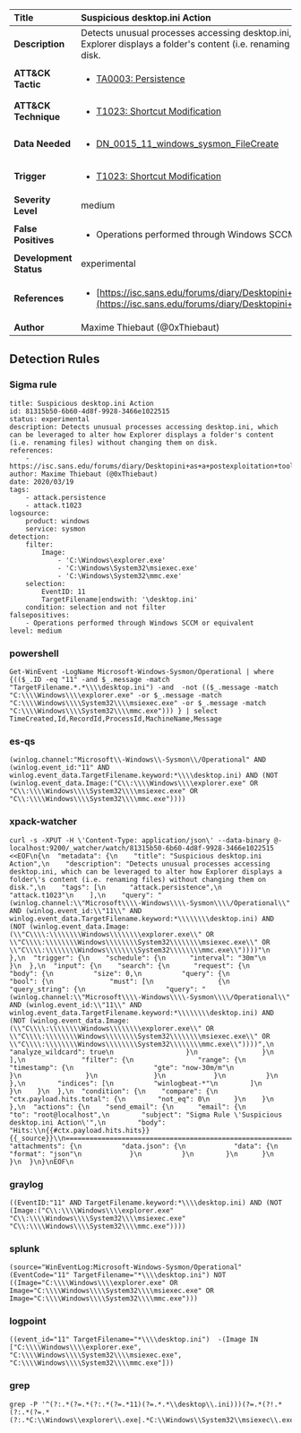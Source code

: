 | Title                    | Suspicious desktop.ini Action       |
|:-------------------------|:------------------|
| **Description**          | Detects unusual processes accessing desktop.ini, which can be leveraged to alter how Explorer displays a folder's content (i.e. renaming files) without changing them on disk. |
| **ATT&amp;CK Tactic**    |  <ul><li>[TA0003: Persistence](https://attack.mitre.org/tactics/TA0003)</li></ul>  |
| **ATT&amp;CK Technique** | <ul><li>[T1023: Shortcut Modification](https://attack.mitre.org/techniques/T1023)</li></ul>  |
| **Data Needed**          | <ul><li>[DN_0015_11_windows_sysmon_FileCreate](../Data_Needed/DN_0015_11_windows_sysmon_FileCreate.md)</li></ul>  |
| **Trigger**              | <ul><li>[T1023: Shortcut Modification](../Triggers/T1023.md)</li></ul>  |
| **Severity Level**       | medium |
| **False Positives**      | <ul><li>Operations performed through Windows SCCM or equivalent</li></ul>  |
| **Development Status**   | experimental |
| **References**           | <ul><li>[https://isc.sans.edu/forums/diary/Desktopini+as+a+postexploitation+tool/25912/](https://isc.sans.edu/forums/diary/Desktopini+as+a+postexploitation+tool/25912/)</li></ul>  |
| **Author**               | Maxime Thiebaut (@0xThiebaut) |


## Detection Rules

### Sigma rule

```
title: Suspicious desktop.ini Action
id: 81315b50-6b60-4d8f-9928-3466e1022515
status: experimental
description: Detects unusual processes accessing desktop.ini, which can be leveraged to alter how Explorer displays a folder's content (i.e. renaming files) without changing them on disk.
references:
    - https://isc.sans.edu/forums/diary/Desktopini+as+a+postexploitation+tool/25912/
author: Maxime Thiebaut (@0xThiebaut)
date: 2020/03/19
tags:
    - attack.persistence
    - attack.t1023
logsource:
    product: windows
    service: sysmon
detection:
    filter:
        Image:
            - 'C:\Windows\explorer.exe'
            - 'C:\Windows\System32\msiexec.exe'
            - 'C:\Windows\System32\mmc.exe'
    selection:
        EventID: 11
        TargetFilename|endswith: '\desktop.ini'
    condition: selection and not filter
falsepositives:
    - Operations performed through Windows SCCM or equivalent
level: medium

```





### powershell
    
```
Get-WinEvent -LogName Microsoft-Windows-Sysmon/Operational | where {(($_.ID -eq "11" -and $_.message -match "TargetFilename.*.*\\\\desktop.ini") -and  -not (($_.message -match "C:\\\\Windows\\\\explorer.exe" -or $_.message -match "C:\\\\Windows\\\\System32\\\\msiexec.exe" -or $_.message -match "C:\\\\Windows\\\\System32\\\\mmc.exe"))) } | select TimeCreated,Id,RecordId,ProcessId,MachineName,Message
```


### es-qs
    
```
(winlog.channel:"Microsoft\\-Windows\\-Sysmon\\/Operational" AND (winlog.event_id:"11" AND winlog.event_data.TargetFilename.keyword:*\\\\desktop.ini) AND (NOT (winlog.event_data.Image:("C\\:\\\\Windows\\\\explorer.exe" OR "C\\:\\\\Windows\\\\System32\\\\msiexec.exe" OR "C\\:\\\\Windows\\\\System32\\\\mmc.exe"))))
```


### xpack-watcher
    
```
curl -s -XPUT -H \'Content-Type: application/json\' --data-binary @- localhost:9200/_watcher/watch/81315b50-6b60-4d8f-9928-3466e1022515 <<EOF\n{\n  "metadata": {\n    "title": "Suspicious desktop.ini Action",\n    "description": "Detects unusual processes accessing desktop.ini, which can be leveraged to alter how Explorer displays a folder\'s content (i.e. renaming files) without changing them on disk.",\n    "tags": [\n      "attack.persistence",\n      "attack.t1023"\n    ],\n    "query": "(winlog.channel:\\"Microsoft\\\\-Windows\\\\-Sysmon\\\\/Operational\\" AND (winlog.event_id:\\"11\\" AND winlog.event_data.TargetFilename.keyword:*\\\\\\\\desktop.ini) AND (NOT (winlog.event_data.Image:(\\"C\\\\:\\\\\\\\Windows\\\\\\\\explorer.exe\\" OR \\"C\\\\:\\\\\\\\Windows\\\\\\\\System32\\\\\\\\msiexec.exe\\" OR \\"C\\\\:\\\\\\\\Windows\\\\\\\\System32\\\\\\\\mmc.exe\\"))))"\n  },\n  "trigger": {\n    "schedule": {\n      "interval": "30m"\n    }\n  },\n  "input": {\n    "search": {\n      "request": {\n        "body": {\n          "size": 0,\n          "query": {\n            "bool": {\n              "must": [\n                {\n                  "query_string": {\n                    "query": "(winlog.channel:\\"Microsoft\\\\-Windows\\\\-Sysmon\\\\/Operational\\" AND (winlog.event_id:\\"11\\" AND winlog.event_data.TargetFilename.keyword:*\\\\\\\\desktop.ini) AND (NOT (winlog.event_data.Image:(\\"C\\\\:\\\\\\\\Windows\\\\\\\\explorer.exe\\" OR \\"C\\\\:\\\\\\\\Windows\\\\\\\\System32\\\\\\\\msiexec.exe\\" OR \\"C\\\\:\\\\\\\\Windows\\\\\\\\System32\\\\\\\\mmc.exe\\"))))",\n                    "analyze_wildcard": true\n                  }\n                }\n              ],\n              "filter": {\n                "range": {\n                  "timestamp": {\n                    "gte": "now-30m/m"\n                  }\n                }\n              }\n            }\n          }\n        },\n        "indices": [\n          "winlogbeat-*"\n        ]\n      }\n    }\n  },\n  "condition": {\n    "compare": {\n      "ctx.payload.hits.total": {\n        "not_eq": 0\n      }\n    }\n  },\n  "actions": {\n    "send_email": {\n      "email": {\n        "to": "root@localhost",\n        "subject": "Sigma Rule \'Suspicious desktop.ini Action\'",\n        "body": "Hits:\\n{{#ctx.payload.hits.hits}}{{_source}}\\n================================================================================\\n{{/ctx.payload.hits.hits}}",\n        "attachments": {\n          "data.json": {\n            "data": {\n              "format": "json"\n            }\n          }\n        }\n      }\n    }\n  }\n}\nEOF\n
```


### graylog
    
```
((EventID:"11" AND TargetFilename.keyword:*\\\\desktop.ini) AND (NOT (Image:("C\\:\\\\Windows\\\\explorer.exe" "C\\:\\\\Windows\\\\System32\\\\msiexec.exe" "C\\:\\\\Windows\\\\System32\\\\mmc.exe"))))
```


### splunk
    
```
(source="WinEventLog:Microsoft-Windows-Sysmon/Operational" (EventCode="11" TargetFilename="*\\\\desktop.ini") NOT ((Image="C:\\\\Windows\\\\explorer.exe" OR Image="C:\\\\Windows\\\\System32\\\\msiexec.exe" OR Image="C:\\\\Windows\\\\System32\\\\mmc.exe")))
```


### logpoint
    
```
((event_id="11" TargetFilename="*\\\\desktop.ini")  -(Image IN ["C:\\\\Windows\\\\explorer.exe", "C:\\\\Windows\\\\System32\\\\msiexec.exe", "C:\\\\Windows\\\\System32\\\\mmc.exe"]))
```


### grep
    
```
grep -P '^(?:.*(?=.*(?:.*(?=.*11)(?=.*.*\\desktop\\.ini)))(?=.*(?!.*(?:.*(?=.*(?:.*C:\\Windows\\explorer\\.exe|.*C:\\Windows\\System32\\msiexec\\.exe|.*C:\\Windows\\System32\\mmc\\.exe))))))'
```



